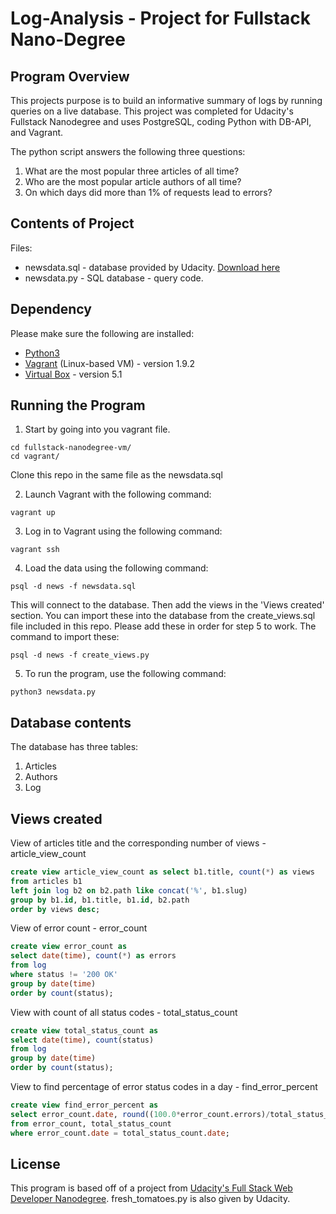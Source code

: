 # Log-Analysis - Project for Fullstack Nano-Degree

## Program Overview 

This projects purpose is to build an informative summary of logs by running queries on a live database. This project was completed for Udacity's Fullstack Nanodegree and uses PostgreSQL, coding Python with DB-API, and Vagrant.

The python script answers the following three questions:
1.  What are the most popular three articles of all time?
2.  Who are the most popular article authors of all time?
3.  On which days did more than 1% of requests lead to errors?

## Contents of Project

Files:
* newsdata.sql - database provided by Udacity. [Download here](https://d17h27t6h515a5.cloudfront.net/topher/2016/August/57b5f748_newsdata/newsdata.zip)
* newsdata.py - SQL database - query code.

## Dependency

Please make sure the following are installed:
* [Python3](https://www.python.org/downloads/)
* [Vagrant](https://www.vagrantup.com/downloads.html) (Linux-based VM) - version 1.9.2
* [Virtual Box](https://www.virtualbox.org/wiki/Downloads) - version 5.1

## Running the Program

1. Start by going into you vagrant file.
```
cd fullstack-nanodegree-vm/
cd vagrant/
```
Clone this repo in the same file as the newsdata.sql

2. Launch Vagrant with the following command:
  ```
  vagrant up
  ```
3. Log in to Vagrant using the following command:
  ```
  vagrant ssh
  ```
4. Load the data using the following command:
  ```
  psql -d news -f newsdata.sql
  ```
  This will connect to the database. Then add the views in the 'Views created' section.
  You can import these into the database from the create_views.sql file included in this repo. 
  Please add these in order for step 5 to work. The command to import these:
  ```
  psql -d news -f create_views.py
  ```

5. To run the program, use the following command:
  ```
  python3 newsdata.py
  ```

## Database contents

The database has three tables:
  1. Articles
  2. Authors
  3. Log

## Views created

View of articles title and the corresponding number of views - article_view_count
```sql
create view article_view_count as select b1.title, count(*) as views
from articles b1
left join log b2 on b2.path like concat('%', b1.slug)
group by b1.id, b1.title, b1.id, b2.path
order by views desc;
```

View of error count - error_count
```sql
create view error_count as
select date(time), count(*) as errors
from log
where status != '200 OK'
group by date(time)
order by count(status);
```

View with count of all status codes - total_status_count
```sql
create view total_status_count as
select date(time), count(status)      
from log
group by date(time)
order by count(status);
```

View to find percentage of error status codes in a day - find_error_percent
```sql
create view find_error_percent as
select error_count.date, round((100.0*error_count.errors)/total_status_count.count, 2) as percent
from error_count, total_status_count
where error_count.date = total_status_count.date;
```


## License

This program is based off of a project from [Udacity's Full Stack Web Developer Nanodegree](https://www.udacity.com/course/full-stack-web-developer-nanodegree--nd004). fresh_tomatoes.py is also given by Udacity.
